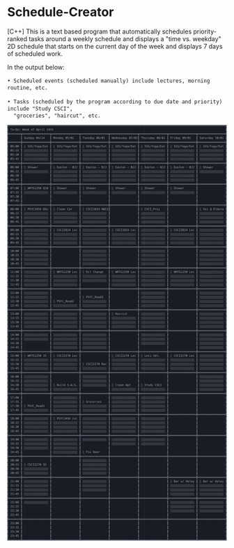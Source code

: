# Schedule-Creator
[C++] This is a text based program that automatically schedules priority-ranked tasks around a weekly schedule and displays a "time vs. weekday" 2D schedule that starts on the current day of the week and displays 7 days of scheduled work.

In the output below:

    • Scheduled events (scheduled manually) include lectures, morning routine, etc.

    • Tasks (scheduled by the program according to due date and priority) include "Study CSCI",
      "groceries", "haircut", etc.

![Example weekly calendar output:](example_output.png)
